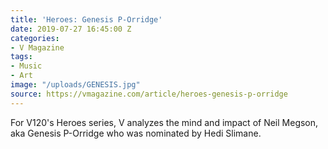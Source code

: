 ```yaml
---
title: 'Heroes: Genesis P-Orridge'
date: 2019-07-27 16:45:00 Z
categories:
- V Magazine
tags:
- Music
- Art
image: "/uploads/GENESIS.jpg"
source: https://vmagazine.com/article/heroes-genesis-p-orridge
---
```


For V120's Heroes series, V analyzes the mind and impact of Neil Megson, aka Genesis P-Orridge who was nominated by Hedi Slimane.